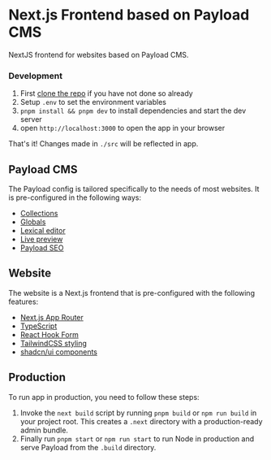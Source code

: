 # Next.js Frontend based on Payload CMS

NextJS frontend for websites based on Payload CMS.

### Development

1. First [clone the repo](#clone) if you have not done so already
1. Setup `.env` to set the environment variables
1. `pnpm install && pnpm dev` to install dependencies and start the dev server
1. open `http://localhost:3000` to open the app in your browser

That's it! Changes made in `./src` will be reflected in app.

## Payload CMS

The Payload config is tailored specifically to the needs of most websites. It is pre-configured in the following ways:

- [Collections](https://payloadcms.com/docs/configuration/collections)
- [Globals](https://payloadcms.com/docs/configuration/globals)
- [Lexical editor](https://payloadcms.com/docs/lexical/overview)
- [Live preview](https://payloadcms.com/docs/live-preview/overview)
- [Payload SEO](https://payloadcms.com/docs/plugins/seo)

## Website

The website is a Next.js frontend that is pre-configured with the following features:

- [Next.js App Router](https://nextjs.org)
- [TypeScript](https://www.typescriptlang.org)
- [React Hook Form](https://react-hook-form.com)
- [TailwindCSS styling](https://tailwindcss.com/)
- [shadcn/ui components](https://ui.shadcn.com/)

## Production

To run app in production, you need to follow these steps:

1. Invoke the `next build` script by running `pnpm build` or `npm run build` in your project root. This creates a `.next` directory with a production-ready admin bundle.
1. Finally run `pnpm start` or `npm run start` to run Node in production and serve Payload from the `.build` directory.
